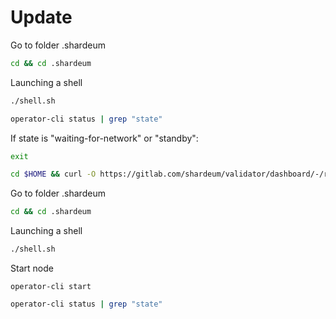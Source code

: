 # Update

Go to folder .shardeum

```bash
cd && cd .shardeum
```

Launching a shell

```bash
./shell.sh
```

```bash
operator-cli status | grep "state"
```

If state is "waiting-for-network" or "standby":

```bash
exit
```

```bash
cd $HOME && curl -O https://gitlab.com/shardeum/validator/dashboard/-/raw/main/installer.sh && chmod +x installer.sh && ./installer.sh
```

Go to folder .shardeum

```bash
cd && cd .shardeum
```

Launching a shell

```bash
./shell.sh
```

Start node

```
operator-cli start
```

```bash
operator-cli status | grep "state"
```

